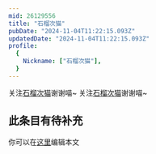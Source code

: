 ```yaml
---
mid: 26129556
title: "石榴次猫"
pubDate: "2024-11-04T11:22:15.093Z"
updatedDate: "2024-11-04T11:22:15.093Z"
profile:
  {
    Nickname: ["石榴次猫"],
  }
---
```


关注[石榴次猫](https://space.bilibili.com/26129556)谢谢喵~ 关注[石榴次猫](https://space.bilibili.com/26129556)谢谢喵~

## 此条目有待补充
你可以在[这里](https://github.com/Yuhanawa/VTuber.ICU-Content/edit/master/v/石榴次猫/index.md)编辑本文
